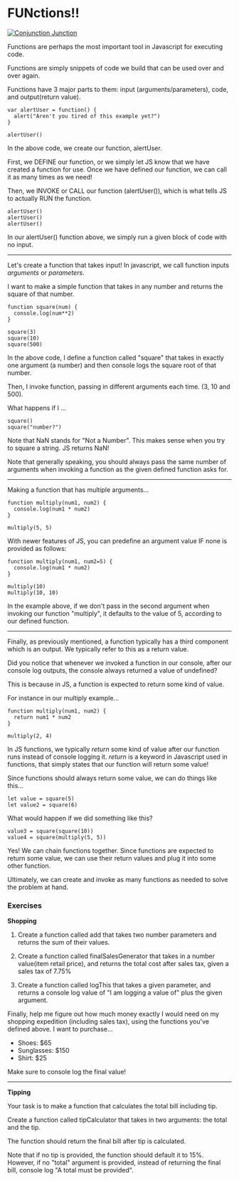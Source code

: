 # FUNctions!!

[![Conjunction Junction](./assets/conjunction_junction.png)](https://www.youtube.com/watch?v=5kTvLVRXcJs "Conjunction Junction Schoolhouse Rock")

Functions are perhaps the most important tool in Javascript for executing code.

Functions are simply snippets of code we build that can be used over and over again.

Functions have 3 major parts to them: input (arguments/parameters), code, and output(return value).

```
var alertUser = function() {
  alert("Aren't you tired of this example yet?")
}

alertUser()
```

In the above code, we create our function, alertUser.

First, we DEFINE our function, or we simply let JS know that we have created a function for use.
Once we have defined our function, we can call it as many times as we need!

Then, we INVOKE or CALL our function (alertUser()), which is what tells JS to actually RUN the function.
```
alertUser()
alertUser()
alertUser()
```
In our alertUser() function above, we simply run a given block of code with no input.

<hr>

Let's create a function that takes input! In javascript, we call function inputs *arguments* or *parameters*.

I want to make a simple function that takes in any number and returns the square of that number.

```
function square(num) {
  console.log(num**2)
}

square(3)
square(10)
square(500)
```

In the above code, I define a function called "square" that takes in exactly one argument (a number) and then
console logs the square root of that number.

Then, I invoke function, passing in different arguments each time. (3, 10 and 500).

What happens if I ...
```
square()
square("number?")
```

Note that NaN stands for "Not a Number". This makes sense when you try to square a string. JS returns NaN!

Note that generally speaking, you should always pass the same number of arguments when invoking a function as
the given defined function asks for.

<hr>

Making a function that has multiple arguments...
```
function multiply(num1, num2) {
  console.log(num1 * num2)
}

multiply(5, 5)
```

With newer features of JS, you can predefine an argument value IF none is provided as follows:
```
function multiply(num1, num2=5) {
  console.log(num1 * num2)
}

multiply(10)
multiply(10, 10)
```
In the example above, if we don't pass in the second argument when invoking our function "multiply", it defaults
to the value of 5, according to our defined function.

<hr>
Finally, as previously mentioned, a function typically has a third component which is an output.
We typically refer to this as a return value.

Did you notice that whenever we invoked a function in our console, after our console log outputs,
the console always returned a value of undefined?

This is because in JS, a function is expected to return some kind of value.

For instance in our multiply example...
```
function multiply(num1, num2) {
  return num1 * num2
}

multiply(2, 4)
```

In JS functions, we typically *return* some kind of value after our function runs instead of console logging it.
*return* is a keyword in Javascript used in functions, that simply states that our function will return some value!

Since functions should always return some value, we can do things like this...
```
let value = square(5)
let value2 = square(6)
```

What would happen if we did something like this?
```
value3 = square(square(10))
value4 = square(multiply(5, 5))
```

Yes! We can chain functions together. Since functions are expected to return some value, we can use their return
values and plug it into some other function.

Ultimately, we can create and invoke as many functions as needed to solve the problem at hand.

### Exercises

**Shopping**

1. Create a function called add that takes two number parameters and returns the sum of their values.

2. Create a function called finalSalesGenerator that takes in a number value(item retail price), and returns the total cost after sales tax, given a sales tax of 7.75%

3. Create a function called logThis that takes a given parameter, and returns a console log value of "I am logging a value of" plus the given argument.

Finally, help me figure out how much money exactly I would need on my shopping expedition (including sales tax), using the functions you've defined above.
I want to purchase...
<ul>
<li> Shoes: $65
<li> Sunglasses: $150
<li> Shirt: $25
</ul>

Make sure to console log the final value!

<hr>

**Tipping**

Your task is to make a function that calculates the total bill including tip.

Create a function called tipCalculator that takes in two arguments: the total and the tip.

The function should return the final bill after tip is calculated.

Note that if no tip is provided, the function should default it to 15%. However,
if no "total" argument is provided, instead of returning the final bill, console log
"A total must be provided".

